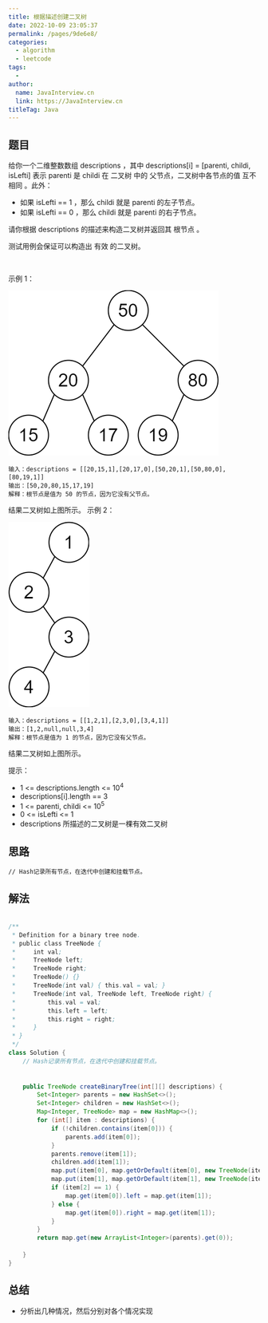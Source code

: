 ```yaml
---
title: 根据描述创建二叉树
date: 2022-10-09 23:05:37
permalink: /pages/9de6e8/
categories:
  - algorithm
  - leetcode
tags:
  - 
author: 
  name: JavaInterview.cn
  link: https://JavaInterview.cn
titleTag: Java
---
```



## 题目

给你一个二维整数数组 descriptions ，其中 descriptions[i] = [parenti, childi, isLefti] 表示 parenti 是 childi 在 二叉树 中的 父节点，二叉树中各节点的值 互不相同 。此外：

- 如果 isLefti == 1 ，那么 childi 就是 parenti 的左子节点。
- 如果 isLefti == 0 ，那么 childi 就是 parenti 的右子节点。

请你根据 descriptions 的描述来构造二叉树并返回其 根节点 。

测试用例会保证可以构造出 有效 的二叉树。

 

示例 1：

![](/media/pictures/leetcode/example1drawio.png)


    输入：descriptions = [[20,15,1],[20,17,0],[50,20,1],[50,80,0],[80,19,1]]
    输出：[50,20,80,15,17,19]
    解释：根节点是值为 50 的节点，因为它没有父节点。
结果二叉树如上图所示。
示例 2：

![](/media/pictures/leetcode/example2drawio.png)


    输入：descriptions = [[1,2,1],[2,3,0],[3,4,1]]
    输出：[1,2,null,null,3,4]
    解释：根节点是值为 1 的节点，因为它没有父节点。 
结果二叉树如上图所示。 
 

提示：

- 1 <= descriptions.length <= 10<sup>4</sup>
- descriptions[i].length == 3
- 1 <= parenti, childi <= 10<sup>5</sup>
- 0 <= isLefti <= 1
- descriptions 所描述的二叉树是一棵有效二叉树

## 思路

    // Hash记录所有节点，在迭代中创建和挂载节点。

## 解法
```java

/**
 * Definition for a binary tree node.
 * public class TreeNode {
 *     int val;
 *     TreeNode left;
 *     TreeNode right;
 *     TreeNode() {}
 *     TreeNode(int val) { this.val = val; }
 *     TreeNode(int val, TreeNode left, TreeNode right) {
 *         this.val = val;
 *         this.left = left;
 *         this.right = right;
 *     }
 * }
 */
class Solution {
    // Hash记录所有节点，在迭代中创建和挂载节点。


    public TreeNode createBinaryTree(int[][] descriptions) {
        Set<Integer> parents = new HashSet<>();
        Set<Integer> children = new HashSet<>();
        Map<Integer, TreeNode> map = new HashMap<>();
        for (int[] item : descriptions) {
            if (!children.contains(item[0])) {
                parents.add(item[0]);
            }
            parents.remove(item[1]);
            children.add(item[1]);
            map.put(item[0], map.getOrDefault(item[0], new TreeNode(item[0])));
            map.put(item[1], map.getOrDefault(item[1], new TreeNode(item[1])));
            if (item[2] == 1) {
                map.get(item[0]).left = map.get(item[1]);
            } else {
                map.get(item[0]).right = map.get(item[1]);
            }
        }
        return map.get(new ArrayList<Integer>(parents).get(0));

    }
}
```

## 总结

- 分析出几种情况，然后分别对各个情况实现 
